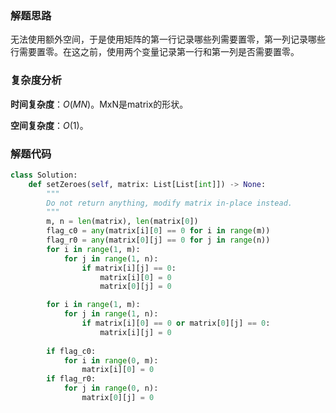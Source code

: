 ### 解题思路
无法使用额外空间，于是使用矩阵的第一行记录哪些列需要置零，第一列记录哪些行需要置零。在这之前，使用两个变量记录第一行和第一列是否需要置零。

### 复杂度分析
**时间复杂度**：$O(MN)$。MxN是matrix的形状。

**空间复杂度**：$O(1)$。
### 解题代码
```python
class Solution:
    def setZeroes(self, matrix: List[List[int]]) -> None:
        """
        Do not return anything, modify matrix in-place instead.
        """
        m, n = len(matrix), len(matrix[0])
        flag_c0 = any(matrix[i][0] == 0 for i in range(m))
        flag_r0 = any(matrix[0][j] == 0 for j in range(n))
        for i in range(1, m):
            for j in range(1, n):
                if matrix[i][j] == 0:
                    matrix[i][0] = 0
                    matrix[0][j] = 0

        for i in range(1, m):
            for j in range(1, n):
                if matrix[i][0] == 0 or matrix[0][j] == 0:
                    matrix[i][j] = 0
        
        if flag_c0:
            for i in range(0, m):
                matrix[i][0] = 0
        if flag_r0:
            for j in range(0, n):
                matrix[0][j] = 0
```